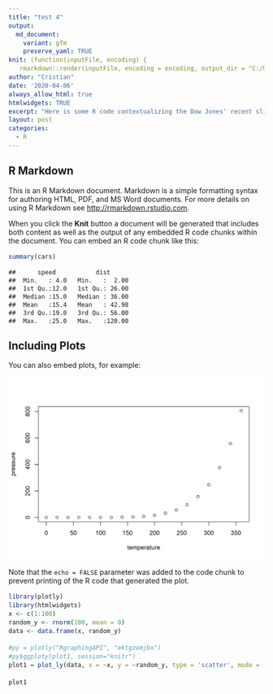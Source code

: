 ```yaml
---
title: "test 4"
output:
  md_document:
    variant: gfm
    preserve_yaml: TRUE
knit: (function(inputFile, encoding) {
   rmarkdown::render(inputFile, encoding = encoding, output_dir = "C:/Users/crist/Documents/GitHub/svmiller.github.io/_posts") })
author: "Cristian"
date: '2020-04-06'
always_allow_html: true
htmlwidgets: TRUE
excerpt: "Here is some R code contextualizing the Dow Jones' recent slide, because gallows humor is the only thing that keeps me warm at night."
layout: post
categories:
  - R
---
```


## R Markdown

This is an R Markdown document. Markdown is a simple formatting syntax
for authoring HTML, PDF, and MS Word documents. For more details on
using R Markdown see <http://rmarkdown.rstudio.com>.

When you click the **Knit** button a document will be generated that
includes both content as well as the output of any embedded R code
chunks within the document. You can embed an R code chunk like this:

``` r
summary(cars)
```

    ##      speed           dist       
    ##  Min.   : 4.0   Min.   :  2.00  
    ##  1st Qu.:12.0   1st Qu.: 26.00  
    ##  Median :15.0   Median : 36.00  
    ##  Mean   :15.4   Mean   : 42.98  
    ##  3rd Qu.:19.0   3rd Qu.: 56.00  
    ##  Max.   :25.0   Max.   :120.00

## Including Plots

You can also embed plots, for example:

![](/images/pressure-1.png)<!-- -->

Note that the `echo = FALSE` parameter was added to the code chunk to
prevent printing of the R code that generated the plot.

``` r
library(plotly)
library(htmlwidgets)
x <- c(1:100)
random_y <- rnorm(100, mean = 0)
data <- data.frame(x, random_y)

#py = plotly("RgraphingAPI", "ektgzomjbx")
#py$ggploty(plot1, session="knitr")
plot1 = plot_ly(data, x = ~x, y = ~random_y, type = 'scatter', mode = 'lines')

plot1
```

<!--html_preserve-->

<div id="htmlwidget-f8e91f334709d7c81147" class="plotly html-widget" style="width:2100px;height:1500px;">

</div>

<script type="application/json" data-for="htmlwidget-f8e91f334709d7c81147">{"x":{"visdat":{"86482b472b8b":["function () ","plotlyVisDat"]},"cur_data":"86482b472b8b","attrs":{"86482b472b8b":{"x":{},"y":{},"mode":"lines","alpha_stroke":1,"sizes":[10,100],"spans":[1,20],"type":"scatter"}},"layout":{"margin":{"b":40,"l":60,"t":25,"r":10},"xaxis":{"domain":[0,1],"automargin":true,"title":"x"},"yaxis":{"domain":[0,1],"automargin":true,"title":"random_y"},"hovermode":"closest","showlegend":false},"source":"A","config":{"modeBarButtonsToAdd":[{"name":"Collaborate","icon":{"width":1000,"ascent":500,"descent":-50,"path":"M487 375c7-10 9-23 5-36l-79-259c-3-12-11-23-22-31-11-8-22-12-35-12l-263 0c-15 0-29 5-43 15-13 10-23 23-28 37-5 13-5 25-1 37 0 0 0 3 1 7 1 5 1 8 1 11 0 2 0 4-1 6 0 3-1 5-1 6 1 2 2 4 3 6 1 2 2 4 4 6 2 3 4 5 5 7 5 7 9 16 13 26 4 10 7 19 9 26 0 2 0 5 0 9-1 4-1 6 0 8 0 2 2 5 4 8 3 3 5 5 5 7 4 6 8 15 12 26 4 11 7 19 7 26 1 1 0 4 0 9-1 4-1 7 0 8 1 2 3 5 6 8 4 4 6 6 6 7 4 5 8 13 13 24 4 11 7 20 7 28 1 1 0 4 0 7-1 3-1 6-1 7 0 2 1 4 3 6 1 1 3 4 5 6 2 3 3 5 5 6 1 2 3 5 4 9 2 3 3 7 5 10 1 3 2 6 4 10 2 4 4 7 6 9 2 3 4 5 7 7 3 2 7 3 11 3 3 0 8 0 13-1l0-1c7 2 12 2 14 2l218 0c14 0 25-5 32-16 8-10 10-23 6-37l-79-259c-7-22-13-37-20-43-7-7-19-10-37-10l-248 0c-5 0-9-2-11-5-2-3-2-7 0-12 4-13 18-20 41-20l264 0c5 0 10 2 16 5 5 3 8 6 10 11l85 282c2 5 2 10 2 17 7-3 13-7 17-13z m-304 0c-1-3-1-5 0-7 1-1 3-2 6-2l174 0c2 0 4 1 7 2 2 2 4 4 5 7l6 18c0 3 0 5-1 7-1 1-3 2-6 2l-173 0c-3 0-5-1-8-2-2-2-4-4-4-7z m-24-73c-1-3-1-5 0-7 2-2 3-2 6-2l174 0c2 0 5 0 7 2 3 2 4 4 5 7l6 18c1 2 0 5-1 6-1 2-3 3-5 3l-174 0c-3 0-5-1-7-3-3-1-4-4-5-6z"},"click":"function(gd) { \n        // is this being viewed in RStudio?\n        if (location.search == '?viewer_pane=1') {\n          alert('To learn about plotly for collaboration, visit:\\n https://cpsievert.github.io/plotly_book/plot-ly-for-collaboration.html');\n        } else {\n          window.open('https://cpsievert.github.io/plotly_book/plot-ly-for-collaboration.html', '_blank');\n        }\n      }"}],"cloud":false},"data":[{"x":[1,2,3,4,5,6,7,8,9,10,11,12,13,14,15,16,17,18,19,20,21,22,23,24,25,26,27,28,29,30,31,32,33,34,35,36,37,38,39,40,41,42,43,44,45,46,47,48,49,50,51,52,53,54,55,56,57,58,59,60,61,62,63,64,65,66,67,68,69,70,71,72,73,74,75,76,77,78,79,80,81,82,83,84,85,86,87,88,89,90,91,92,93,94,95,96,97,98,99,100],"y":[1.69310177825508,-0.434725522386234,-0.96803577894975,0.167824846137989,0.686727354972007,-0.474174285514374,1.40393992659326,-0.717226833524952,1.29267202159065,-2.04517998354441,-1.01668020363756,-0.0423404445345778,-0.698383786595727,-0.629877257798413,-1.11223682452997,-1.74151072589997,1.55772779212624,0.624254789032033,0.0459506881183102,0.195630219479637,-0.397430953978832,0.869207345374931,0.351545703037334,-0.874641820023683,-0.898622230485725,-0.277544227891352,0.95039593377029,-0.172158643237718,-0.883410745377367,-0.150578577815616,-1.62907891161191,0.360809793383973,1.36826840643933,1.64409374101372,0.53651628927925,2.10324010541711,0.0820159031897808,-0.452032138929665,-0.618315298298599,-1.36556185178951,0.399801787854261,-0.768164868887615,-0.615349521930045,-0.861069521884869,-1.17995268184413,0.486970780995447,0.810892046648637,1.14275689936649,0.306863190242157,1.65175505926211,-1.17829105872027,1.44870983166119,0.479217408801643,0.929623666873476,-2.13113056603656,-1.22143525622786,0.941706991340696,1.74299401213869,0.105661365785668,0.727016100262224,0.99933009061137,0.156524212595617,0.619872079170783,0.68630616990963,-0.464516481224855,-1.11604508367847,0.746807200278801,0.455955832042123,0.981615397205165,-0.859224195254262,-0.864756541656767,-0.870600397755,0.195445883424774,-0.688412214251866,-1.35835402937755,0.618510343068139,-0.970918672858026,-0.240971360080413,1.10001630945235,0.53688642183618,0.776533466503381,-0.698571106483552,-0.27378776411336,-0.893323894845455,-0.217681082836866,0.0517211120787015,2.07349186810695,0.551112701610943,-1.173354566491,-0.19241383875385,-0.312896366873215,0.245614652643288,1.11339691114665,-0.711892221037456,0.458234688634431,0.552404550420198,-1.11934603356565,2.49371778902857,0.458443651055431,-1.56771350239975],"mode":"lines","type":"scatter","marker":{"color":"rgba(31,119,180,1)","line":{"color":"rgba(31,119,180,1)"}},"error_y":{"color":"rgba(31,119,180,1)"},"error_x":{"color":"rgba(31,119,180,1)"},"line":{"color":"rgba(31,119,180,1)"},"xaxis":"x","yaxis":"y","frame":null}],"highlight":{"on":"plotly_click","persistent":false,"dynamic":false,"selectize":false,"opacityDim":0.2,"selected":{"opacity":1},"debounce":0},"base_url":"https://plot.ly"},"evals":["config.modeBarButtonsToAdd.0.click"],"jsHooks":[]}</script>

<!--/html_preserve-->
